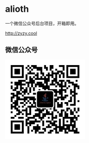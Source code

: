 # alioth

一个微信公众号后台项目，开箱即用。

<http://zyzy.cool>

## 微信公众号

![qrcode](src/main/resources/static/img/qrcode.jpg)


